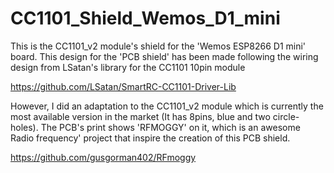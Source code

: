 # CC1101_Shield_Wemos_D1_mini

This is the CC1101_v2 module's shield for the 'Wemos ESP8266 D1 mini' board. This design for the 'PCB shield' has been made following the wiring design from LSatan's library for the CC1101 10pin module 

https://github.com/LSatan/SmartRC-CC1101-Driver-Lib 

However, I did an adaptation to the CC1101_v2 module which is currently the most available version in the market (It has 8pins, blue and two circle-holes).
The PCB's print shows 'RFMOGGY' on it, which is an awesome Radio frequency' project that inspire the creation of this PCB shield.

https://github.com/gusgorman402/RFmoggy 


